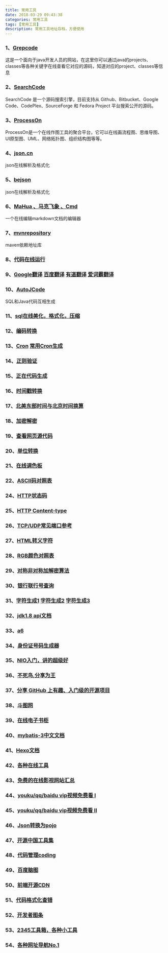 ```yaml
---
title: 常用工具
date: 2018-03-29 09:43:38
categories: 常用工具
tags: [常用工具]
description: 常用工具地址存档，方便使用
---
```

### 1、[Grepcode](http://grepcode.com/)

这是一个面向于java开发人员的网站，在这里你可以通过java的projects、classes等各种关键字在线查看它对应的源码，知道对应的project、classes等信息

### 2、[SearchCode](https://searchcode.com/)

SearchCode 是一个源码搜索引擎，目前支持从 Github、Bitbucket、Google Code、CodePlex、SourceForge 和 Fedora Project 平台搜索公开的源码。

### 3、[ProcessOn](https://www.processon.com/)

ProcessOn是一个在线作图工具的聚合平台，它可以在线画流程图、思维导图、UI原型图、UML、网络拓扑图、组织结构图等等。

### 4、[json.cn](https://www.json.cn/)

json在线解析及格式化

### 5、[bejson](http://www.bejson.com/jsonviewernew/)

json在线解析及格式化

### 6、[MaHua 、马克飞象 、Cmd](http://mahua.jser.me/)

一个在线编辑markdown文档的编辑器

### 7、[mvnrepository](http://mvnrepository.com/)

maven依赖地址库

### 8、[代码在线运行](https://tool.lu/coderunner/)

### 9、[Google翻译](https://translate.google.cn/) [百度翻译](http://fanyi.baidu.com/) [有道翻译](http://fanyi.youdao.com/) [爱词霸翻译](http://fy.iciba.com/)

### 10、[AutoJCode](http://www.autojcode.com/code/sql2class.jsp)

SQL和Java代码互相生成

### 11、[sql在线美化，格式化，压缩](https://tool.lu/sql/)

### 12、[编码转换](http://tool.chinaz.com/tools/unicode.aspx)

### 13、[Cron](https://zh.wikipedia.org/zh-sg/Cron) [常用Cron生成](http://www.pppet.net/)

### 14、[正则验证](http://tool.chinaz.com/regex)

### 15、[正在代码生成](http://tool.chinaz.com/tools/regexgenerate)

### 16、[时间戳转换](http://tool.chinaz.com/Tools/unixtime.aspx)

### 17、[北美东部时间与北京时间换算](http://tool.chinaz.com/Tools/unixtime.aspx)

### 18、[加密解密](http://tool.chinaz.com/tools/textencrypt.aspx)

### 19、[查看网页源代码](http://s.tool.chinaz.com/tools/pagecode.aspx)

### 20、[单位转换](https://www.convertworld.com/zh-hans/)

### 21、[在线调色板](http://tool.chinaz.com/Tools/OnlineColor.aspx)

### 22、[ASCII码对照表](http://tool.oschina.net/commons?type=4)

### 24、[HTTP状态码](http://tool.oschina.net/commons?type=5)

### 25、[HTTP Content-type](http://tool.oschina.net/commons)

### 26、[TCP/UDP常见端口参考](http://tool.oschina.net/commons?type=7)

### 27、[HTML转义字符](http://tool.oschina.net/commons?type=2)

### 28、[RGB颜色对照表](http://tool.oschina.net/commons?type=3)

### 29、[对称非对称加解密算法](http://web.chacuo.net/netrsakeypair)

### 30、[银行联行号查询](http://lianhanghao.com/index.php)

### 31、[字符生成1](http://patorjk.com/software/taag)  [字符生成2](http://www.network-science.de/ascii/)  [字符生成3](http://www.degraeve.com/img2txt.w)

### 32、[jdk1.8 api文档](https://docs.oracle.com/javase/8/docs/api/)

### 33、[a6](http://www.a6a6.org/)

### 34、[身份证号码生成器](http://www.welefen.com/lab/identify)

### 35、[NIO入门，讲的超级好](https://www.ibm.com/developerworks/cn/education/java/j-nio/j-nio.html)

### 36、[不死鸟,分享为王](https://lai.yuweining.cn/)

### 37、[分享 GitHub 上有趣、入门级的开源项目](https://hellogithub.com/)

### 38、[斗图网](https://www.doutula.com/)

### 39、[在线电子书柜](https://love2.io/)

### 40、[mybatis-3中文文档](http://www.mybatis.org/mybatis-3/zh/java-api.html)

### 41、[Hexo文档](https://hexo.io/zh-cn/docs/commands.html)

### 42、[各种在线工具](https://tool.lu/)

### 43、[免费的在线影视网站汇总](https://lai.yuweining.cn/archives/531/)

### 44、[youku/qq/baidu vip视频免费看 I](https://lai.yuweining.cn/vip)

### 45、[youku/qq/baidu vip视频免费看 II](http://yun.baiyug.cn/)

### 46、[Json转换为pojo](http://www.jsonschema2pojo.org/)

### 47、[开源中国工具集](http://tool.oschina.net/)

### 48、[代码管理coding](https://coding.net/)

### 49、[百度脑图](http://naotu.baidu.com/)

### 50、[前端开源CDN](http://www.bootcdn.cn/)

### 51、[代码格式化查错](http://web.chacuo.net/formatjava)

### 52、[开发者图条](https://toutiao.io/)

### 53、[2345工具箱，各种小工具](http://tools.2345.com/)

### 54、[各种网址导航No.1](http://www.gitnavi.com/)


